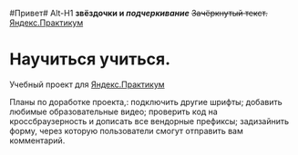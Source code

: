 #Привет#
Alt-H1
**звёздочки и _подчеркивание_**
~~Зачёркнутый текст.~~ 
[Яндекс.Практикум](https://practicum.yandex.ru/) 

# Научиться учиться.

Учебный проект для [Яндекс.Практикум](https://practicum.yandex.ru/) 

Планы по доработке проекта,:
подключить другие шрифты;
добавить любимые образовательные видео;
проверить код на кроссбраузерность и дописать все вендорные префиксы;
задизайнить форму, через которую пользователи смогут отправить вам комментарий.
